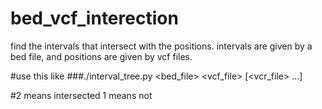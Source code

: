 # bed\_vcf\_interection
find the intervals that intersect with the positions. intervals are given by a bed file, and positions are given by vcf files.

#use this like
###./interval\_tree.py \<bed_file\> \<vcf_file\> [\<vcr_file\> ...]

#2 means intersected 1 means not

